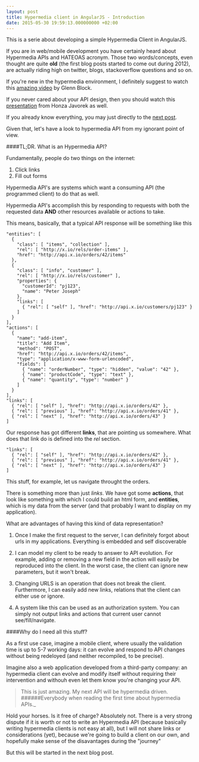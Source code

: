 ```yaml
---
layout: post
title: Hypermedia client in AngularJS - Introduction
date: 2015-05-30 19:59:13.000000000 +02:00
---
```

This is a serie about developing a simple Hypermedia Client in AngularJS.

If you are in web/mobile development you have certainly heard about Hypermedia APIs and HATEOAS acronym. Those two words/concepts, even thought are quite **old** (the first blog posts started to come out during 2012), are actually riding high on twitter, blogs, stackoverflow questions and so on.

If you're new in the hypermedia environment, I definitely suggest to watch this [amazing video](https://www.youtube.com/watch?v=vp-Na5wKlig) by Glenn Block.

If you never cared about your API design, then you should watch this [presentation](https://www.youtube.com/watch?v=sdlQvTWVQ_M) from Honza Javorek as well.

If you already know everything, you may just directly to the [next post]().

Given that, let's have a look to hypermedia API from my ignorant point of view.

####TL;DR. What is an Hypermedia API?

Fundamentally, people do two things on the internet:

1. Click links
2. Fill out forms

Hypermedia API's are systems which want a consuming API (the programmed client) to do that as well.

Hypermedia API's accomplish this by responding to requests with both the requested data **AND** other resources available or actions to take.

This means, basically, that a typical API response will be something like this


    "entities": [
      { 
        "class": [ "items", "collection" ], 
        "rel": [ "http://x.io/rels/order-items" ], 
        "href": "http://api.x.io/orders/42/items"
      },
      {
        "class": [ "info", "customer" ],
        "rel": [ "http://x.io/rels/customer" ], 
        "properties": { 
          "customerId": "pj123",
          "name": "Peter Joseph"
        },
        "links": [
          { "rel": [ "self" ], "href": "http://api.x.io/customers/pj123" }
        ]
      }
    ],
    "actions": [
      {
        "name": "add-item",
        "title": "Add Item",
        "method": "POST",
        "href": "http://api.x.io/orders/42/items",
        "type": "application/x-www-form-urlencoded",
        "fields": [
          { "name": "orderNumber", "type": "hidden", "value": "42" },
          { "name": "productCode", "type": "text" },
          { "name": "quantity", "type": "number" }
        ]
      }
    ],
    "links": [
      { "rel": [ "self" ], "href": "http://api.x.io/orders/42" },
      { "rel": [ "previous" ], "href": "http://api.x.io/orders/41" },
      { "rel": [ "next" ], "href": "http://api.x.io/orders/43" }
    ]

Our response has got different **links**, that are pointing us somewhere. What does that link do is defined into the *rel* section. 

    "links": [
      { "rel": [ "self" ], "href": "http://api.x.io/orders/42" },
      { "rel": [ "previous" ], "href": "http://api.x.io/orders/41" },
      { "rel": [ "next" ], "href": "http://api.x.io/orders/43" }
    ]

This stuff, for example, let us navigate throught the orders.

There is something more than just *links*. We have got some **actions**, that look like something with which I could build an html form, and **entities**, which is my data from the server (and that probably I want to display on my application).

What are advantages of having this kind of data representation?

1. Once I make the first request to the server, I can definitely forgot about urls in my applications. Everything is embedded and self discoverable

2. I can model my client to be ready to answer to API evolution. For example, adding or removing a new field in the action will easily be reproduced into the client. In the worst case, the client can ignore new parameters, but it won't break.

3. Changing URLS is an operation that does not break the client. Furthermore, I can easily add new links, relations that the client can either use or ignore.

4. A system like this can be used as an authorization system. You can simply not output links and actions that current user cannot see/fill/navigate.

####Why do I need all this stuff?

As a first use case, imagine a mobile client, where usually the validation time is up to 5-7 working days: it can evolve and respond to API changes without being redeloyed (and neither recompiled, to be precise).

Imagine also a web application developed from a third-party company: an hypermedia client can evolve and modify itself without requiring their intervention and withouh even let them know you're changing your API.


> This is just amazing. My next API will be hypermedia driven.
>######Everybody when reading the first time about hypermedia APIs._

Hold your horses. Is it free of charge? Absolutely not. There is a very strong dispute if it is worth or not to write an Hypermedia API (because basically writing hypermedia clients is not easy at all), but I will not share links or considerations (yet), because we're going to build a client on our own, and hopefully make sense of the disavantages during the "journey" 

But this will be started in the next blog post.
